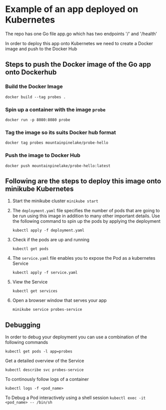 # Example of an app deployed on Kubernetes

The repo has one Go file app.go which has two endpoints '/' and '/health'

In order to deploy this app onto Kubernetes we need to create a Docker image and push to the Docker Hub

## Steps to push the Docker image of the Go app onto Dockerhub

### Build the Docker Image 
`docker build --tag probes .`

### Spin up a container with the image `probe`
`docker run -p 8080:8080 probe`

### Tag the image so its suits Docker hub format
`docker tag probes mountainpinelake/probe-hello`

### Push the image to Docker Hub
`docker push mountainpinelake/probe-hello:latest`

## Following are the steps to deploy this image onto minikube Kubernetes

1. Start the minikube cluster
    `minikube start`

2. The `deployment.yaml` file specifies the number of pods that are going to be run using this image in addition to many other important details. Use the following command to spin up the pods by applying the deployment

    `kubectl apply -f deployment.yaml`

3. Check if the pods are up and running

    `kubectl get pods`

4. The `service.yaml` file enables you to expose the Pod as a kubernetes Service

    `kubectl apply -f service.yaml`

5. View the Service

    `kubectl get services`

6. Open a browser window that serves your app 

    `minikube service probes-service`

## Debugging

In order to debug your deployment you can use a combination of the following commands

`kubectl get pods -l app=probes`

Get a detailed overview of the Service 

`kubectl describe svc probes-service`

To continously follow logs of a container

`kubectl logs -f <pod_name>`

To Debug a Pod interactively using a shell session
`kubectl exec -it <pod_name> -- /bin/sh`



